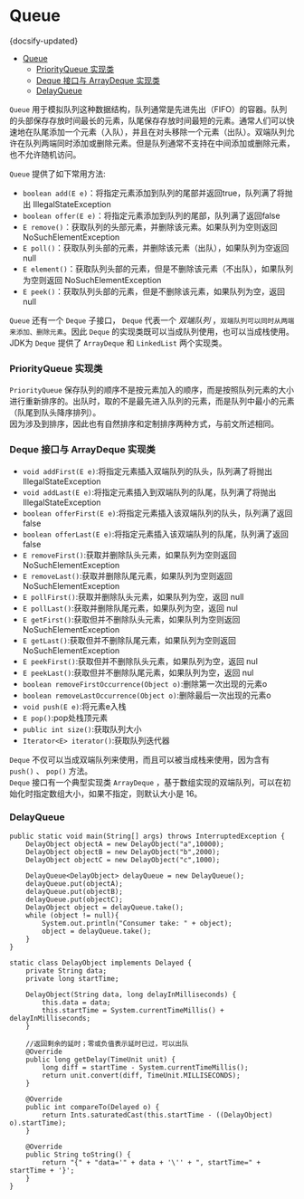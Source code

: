 # Queue
{docsify-updated}
- [Queue](#queue)
	- [PriorityQueue 实现类](#priorityqueue-实现类)
	- [Deque 接口与 ArrayDeque 实现类](#deque-接口与-arraydeque-实现类)
	- [DelayQueue](#delayqueue)


`Queue` 用于模拟队列这种数据结构，队列通常是先进先出（FIFO）的容器。队列的头部保存存放时间最长的元素，队尾保存存放时间最短的元素。通常人们可以快速地在队尾添加一个元素（入队），并且在对头移除一个元素（出队）。双端队列允许在队列两端同时添加或删除元素。但是队列通常不支持在中间添加或删除元素，也不允许随机访问。

`Queue` 提供了如下常用方法:
+ `boolean add(E e)`：将指定元素添加到队列的尾部并返回true，队列满了将抛出 IllegalStateException
+ `boolean offer(E e)`：将指定元素添加到队列的尾部，队列满了返回false
+ `E remove()`：获取队列的头部元素，并删除该元素。如果队列为空则返回 NoSuchElementException
+ `E poll()`：获取队列头部的元素，并删除该元素（出队），如果队列为空返回 null
+ `E element()`：获取队列头部的元素，但是不删除该元素（不出队），如果队列为空则返回 NoSuchElementException
+ `E peek()`：获取队列头部的元素，但是不删除该元素，如果队列为空，返回null

`Queue` 还有一个 `Deque` 子接口， `Deque` 代表一个 *双端队列* ，`双端队列可以同时从两端来添加、删除元素`。因此 `Deque` 的实现类既可以当成队列使用，也可以当成栈使用。JDK为 `Deque` 提供了 `ArrayDeque` 和 `LinkedList` 两个实现类。

### PriorityQueue 实现类
`PriorityQueue` 保存队列的顺序不是按元素加入的顺序，而是按照队列元素的大小进行重新排序的。出队时，取的不是最先进入队列的元素，而是队列中最小的元素（队尾到队头降序排列）。  
因为涉及到排序，因此也有自然排序和定制排序两种方式，与前文所述相同。

### Deque 接口与 ArrayDeque 实现类
+ `void addFirst(E e)`:将指定元素插入双端队列的队头，队列满了将抛出 IllegalStateException
+ `void addLast(E e)`:将指定元素插入到双端队列的队尾，队列满了将抛出 IllegalStateException
+ `boolean offerFirst(E e)`:将指定元素插入该双端队列的队头，队列满了返回false
+ `boolean offerLast(E e)`:将指定元素插入该双端队列的队尾，队列满了返回false
+ `E removeFirst()`:获取并删除队头元素，如果队列为空则返回 NoSuchElementException
+ `E removeLast()`:获取并删除队尾元素，如果队列为空则返回 NoSuchElementException
+ `E pollFirst()`:获取并删除队头元素，如果队列为空，返回 null
+ `E pollLast()`:获取并删除队尾元素，如果队列为空，返回 nul
+ `E getFirst()`:获取但并不删除队头元素，如果队列为空则返回 NoSuchElementException
+ `E getLast()`:获取但并不删除队尾元素，如果队列为空则返回 NoSuchElementException
+ `E peekFirst()`:获取但并不删除队头元素，如果队列为空，返回 nul
+ `E peekLast()`:获取但并不删除队尾元素，如果队列为空，返回 nul
+ `boolean removeFirstOccurrence(Object o)`:删除第一次出现的元素o
+ `boolean removeLastOccurrence(Object o)`:删除最后一次出现的元素o
+ `void push(E e)`:将元素e入栈
+ `E pop()`:pop处栈顶元素
+ `public int size()`:获取队列大小
+ `Iterator<E> iterator()`:获取队列迭代器

`Deque` 不仅可以当成双端队列来使用，而且可以被当成栈来使用，因为含有 `push()` 、 `pop()` 方法。  
`Deque` 接口有一个典型实现类 `ArrayDeque` ，基于数组实现的双端队列，可以在初始化时指定数组大小，如果不指定，则默认大小是 16。


### DelayQueue
```
public static void main(String[] args) throws InterruptedException {
	DelayObject objectA = new DelayObject("a",10000);
	DelayObject objectB = new DelayObject("b",2000);
	DelayObject objectC = new DelayObject("c",1000);

	DelayQueue<DelayObject> delayQueue = new DelayQueue();
	delayQueue.put(objectA);
	delayQueue.put(objectB);
	delayQueue.put(objectC);
	DelayObject object = delayQueue.take();
	while (object != null){
		System.out.println("Consumer take: " + object);
		object = delayQueue.take();
	}
}

static class DelayObject implements Delayed {
	private String data;
	private long startTime;

	DelayObject(String data, long delayInMilliseconds) {
		this.data = data;
		this.startTime = System.currentTimeMillis() + delayInMilliseconds;
	}

	//返回剩余的延时；零或负值表示延时已过，可以出队
	@Override
	public long getDelay(TimeUnit unit) {
		long diff = startTime - System.currentTimeMillis();
		return unit.convert(diff, TimeUnit.MILLISECONDS);
	}

	@Override
	public int compareTo(Delayed o) {
		return Ints.saturatedCast(this.startTime - ((DelayObject) o).startTime);
	}

	@Override
	public String toString() {
		return "{" + "data='" + data + '\'' + ", startTime=" + startTime + '}';
	}
}
```